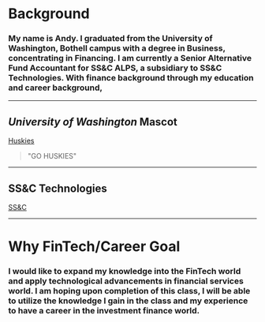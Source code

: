 # Background

### My name is Andy. I graduated from the University of Washington, Bothell campus with a degree in Business, concentrating in Financing. I am currently a Senior Alternative Fund Accountant for SS&C ALPS, a subsidiary to SS&C Technologies. With finance background through my education and career background, 

----

## ***University of Washington*** Mascot
[Huskies](https://www.google.com/url?sa=i&url=https%3A%2F%2Fwww.pinterest.com%2Fpin%2F447052700481719240%2F&psig=AOvVaw3IotNHMKjpt_SK5BZ4rbHS&ust=1613332623799000&source=images&cd=vfe&ved=0CAIQjRxqFwoTCMj2rcPS5-4CFQAAAAAdAAAAABAD)

>"GO HUSKIES"

----

## SS&C Technologies
[SS&C](https://www.google.com/url?sa=i&url=https%3A%2F%2Fwww.prnewswire.com%2Fnews-releases%2Fssc-appoints-laton-spahr-as-president-of-ssc-alps-advisors-300954552.html&psig=AOvVaw3EDCgSJz65H4QG1twPB3Q9&ust=1613332656548000&source=images&cd=vfe&ved=0CAIQjRxqFwoTCKCartPS5-4CFQAAAAAdAAAAABAJ)

----

# Why FinTech/Career Goal

### I would like to expand my knowledge into the FinTech world and apply technological advancements in financial services world. I am hoping upon completion of this class, I will be able to utilize the knowledge I gain in the class and my experience to have a career in the investment finance world.

